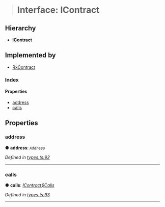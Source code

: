 > # Interface: IContract

## Hierarchy

* **IContract**

## Implemented by

* [RxContract](../classes/_rxcontract_.rxcontract.md)

### Index

#### Properties

* [address](_types_.icontract.md#address)
* [calls](_types_.icontract.md#calls)

## Properties

###  address

● **address**: *`Address`*

*Defined in [types.ts:92](https://github.com/polkadot-js/api/blob/66d96d3/packages/api-contract/src/types.ts#L92)*

___

###  calls

● **calls**: *[IContract$Calls](_types_.icontract_calls.md)*

*Defined in [types.ts:93](https://github.com/polkadot-js/api/blob/66d96d3/packages/api-contract/src/types.ts#L93)*

___